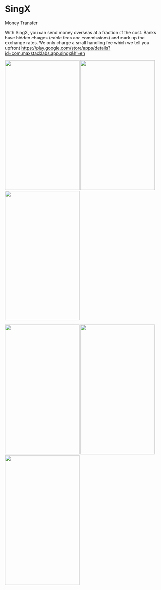 # SingX
Money Transfer

With SingX, you can send money overseas at a fraction of the cost. Banks have hidden charges (cable fees and commissions) and mark up the exchange rates. We only charge a small handling fee which we tell you upfront
https://play.google.com/store/apps/details?id=com.maxstacklabs.app.singx&hl=en

<img src="https://github.com/raheez/SingX/blob/master/Snapshots/1_Splash_screen.jpeg" width="240" height="420">    <img src="https://github.com/raheez/SingX/blob/master/Snapshots/2_Home_scren.jpeg" width="240" height="420">    <img src="https://github.com/raheez/SingX/blob/master/Snapshots/3_FinerprintScanning.png" width="240" height="420">


<img src="https://github.com/raheez/SingX/blob/master/Snapshots/4_Login_screen.jpeg" width="240" height="420">    <img src="https://github.com/raheez/SingX/blob/master/Snapshots/5_Dashboard.png" width="240" height="420">    <img src="https://github.com/raheez/SingX/blob/master/Snapshots/6_Add_Reciever.png" width="240" height="420">

